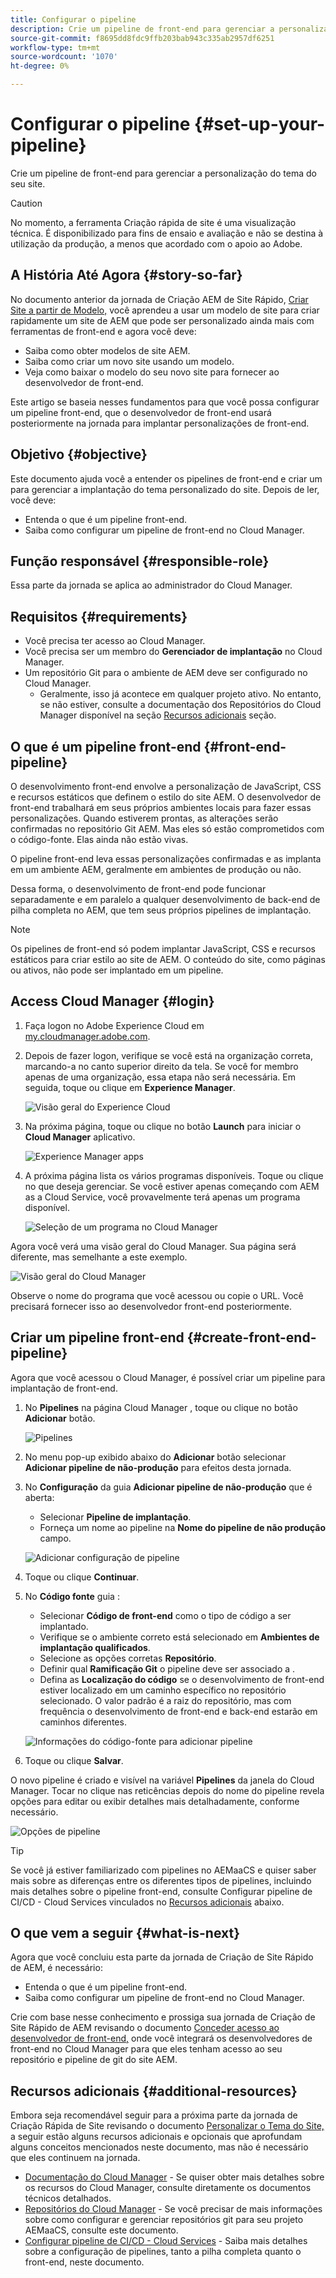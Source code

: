 ```yaml
---
title: Configurar o pipeline
description: Crie um pipeline de front-end para gerenciar a personalização do tema do seu site.
source-git-commit: f8695dd8fdc9ffb203bab943c335ab2957df6251
workflow-type: tm+mt
source-wordcount: '1070'
ht-degree: 0%

---
```



# Configurar o pipeline {#set-up-your-pipeline}

Crie um pipeline de front-end para gerenciar a personalização do tema do seu site.

>[!CAUTION]
>
>No momento, a ferramenta Criação rápida de site é uma visualização técnica. É disponibilizado para fins de ensaio e avaliação e não se destina à utilização da produção, a menos que acordado com o apoio ao Adobe.

## A História Até Agora {#story-so-far}

No documento anterior da jornada de Criação AEM de Site Rápido, [Criar Site a partir de Modelo,](create-site.md) você aprendeu a usar um modelo de site para criar rapidamente um site de AEM que pode ser personalizado ainda mais com ferramentas de front-end e agora você deve:

* Saiba como obter modelos de site AEM.
* Saiba como criar um novo site usando um modelo.
* Veja como baixar o modelo do seu novo site para fornecer ao desenvolvedor de front-end.

Este artigo se baseia nesses fundamentos para que você possa configurar um pipeline front-end, que o desenvolvedor de front-end usará posteriormente na jornada para implantar personalizações de front-end.

## Objetivo {#objective}

Este documento ajuda você a entender os pipelines de front-end e criar um para gerenciar a implantação do tema personalizado do site. Depois de ler, você deve:

* Entenda o que é um pipeline front-end.
* Saiba como configurar um pipeline de front-end no Cloud Manager.

## Função responsável {#responsible-role}

Essa parte da jornada se aplica ao administrador do Cloud Manager.

## Requisitos {#requirements}

* Você precisa ter acesso ao Cloud Manager.
* Você precisa ser um membro do **Gerenciador de implantação** no Cloud Manager.
* Um repositório Git para o ambiente de AEM deve ser configurado no Cloud Manager.
   * Geralmente, isso já acontece em qualquer projeto ativo. No entanto, se não estiver, consulte a documentação dos Repositórios do Cloud Manager disponível na seção [Recursos adicionais](#additional-resources) seção.

## O que é um pipeline front-end {#front-end-pipeline}

O desenvolvimento front-end envolve a personalização de JavaScript, CSS e recursos estáticos que definem o estilo do site AEM. O desenvolvedor de front-end trabalhará em seus próprios ambientes locais para fazer essas personalizações. Quando estiverem prontas, as alterações serão confirmadas no repositório Git AEM. Mas eles só estão comprometidos com o código-fonte. Elas ainda não estão vivas.

O pipeline front-end leva essas personalizações confirmadas e as implanta em um ambiente AEM, geralmente em ambientes de produção ou não.

Dessa forma, o desenvolvimento de front-end pode funcionar separadamente e em paralelo a qualquer desenvolvimento de back-end de pilha completa no AEM, que tem seus próprios pipelines de implantação.

>[!NOTE]
>
>Os pipelines de front-end só podem implantar JavaScript, CSS e recursos estáticos para criar estilo ao site de AEM. O conteúdo do site, como páginas ou ativos, não pode ser implantado em um pipeline.

## Access Cloud Manager {#login}

1. Faça logon no Adobe Experience Cloud em [my.cloudmanager.adobe.com](https://my.cloudmanager.adobe.com/).

1. Depois de fazer logon, verifique se você está na organização correta, marcando-a no canto superior direito da tela. Se você for membro apenas de uma organização, essa etapa não será necessária. Em seguida, toque ou clique em **Experience Manager**.

   ![Visão geral do Experience Cloud](assets/experience-cloud-overview.png)

1. Na próxima página, toque ou clique no botão **Launch** para iniciar o **Cloud Manager** aplicativo.

   ![Experience Manager apps](assets/experience-manager-apps.png)

1. A próxima página lista os vários programas disponíveis. Toque ou clique no que deseja gerenciar. Se você estiver apenas começando com AEM as a Cloud Service, você provavelmente terá apenas um programa disponível.

   ![Seleção de um programa no Cloud Manager](assets/cloud-manager-select-program.png)

Agora você verá uma visão geral do Cloud Manager. Sua página será diferente, mas semelhante a este exemplo.

![Visão geral do Cloud Manager](assets/cloud-manager-overview.png)

Observe o nome do programa que você acessou ou copie o URL. Você precisará fornecer isso ao desenvolvedor front-end posteriormente.

## Criar um pipeline front-end {#create-front-end-pipeline}

Agora que você acessou o Cloud Manager, é possível criar um pipeline para implantação de front-end.

1. No **Pipelines** na página Cloud Manager , toque ou clique no botão **Adicionar** botão.

   ![Pipelines](assets/pipelines-add.png)

1. No menu pop-up exibido abaixo do **Adicionar** botão selecionar **Adicionar pipeline de não-produção** para efeitos desta jornada.

1. No **Configuração** da guia **Adicionar pipeline de não-produção** que é aberta:
   * Selecionar **Pipeline de implantação**.
   * Forneça um nome ao pipeline na **Nome do pipeline de não produção** campo.

   ![Adicionar configuração de pipeline](assets/add-pipeline-configuration.png)

1. Toque ou clique **Continuar**.

1. No **Código fonte** guia :
   * Selecionar **Código de front-end** como o tipo de código a ser implantado.
   * Verifique se o ambiente correto está selecionado em **Ambientes de implantação qualificados**.
   * Selecione as opções corretas **Repositório**.
   * Definir qual **Ramificação Git** o pipeline deve ser associado a .
   * Defina as **Localização do código** se o desenvolvimento de front-end estiver localizado em um caminho específico no repositório selecionado. O valor padrão é a raiz do repositório, mas com frequência o desenvolvimento de front-end e back-end estarão em caminhos diferentes.

   ![Informações do código-fonte para adicionar pipeline](assets/add-pipeline-source-code.png)

1. Toque ou clique **Salvar**.

O novo pipeline é criado e visível na variável **Pipelines** da janela do Cloud Manager. Tocar no clique nas reticências depois do nome do pipeline revela opções para editar ou exibir detalhes mais detalhadamente, conforme necessário.

![Opções de pipeline](assets/new-pipeline.png)

>[!TIP]
>
>Se você já estiver familiarizado com pipelines no AEMaaCS e quiser saber mais sobre as diferenças entre os diferentes tipos de pipelines, incluindo mais detalhes sobre o pipeline front-end, consulte Configurar pipeline de CI/CD - Cloud Services vinculados no [Recursos adicionais](#additional-resources) abaixo.

## O que vem a seguir {#what-is-next}

Agora que você concluiu esta parte da jornada de Criação de Site Rápido de AEM, é necessário:

* Entenda o que é um pipeline front-end.
* Saiba como configurar um pipeline de front-end no Cloud Manager.

Crie com base nesse conhecimento e prossiga sua jornada de Criação de Site Rápido de AEM revisando o documento [Conceder acesso ao desenvolvedor de front-end,](grant-access.md) onde você integrará os desenvolvedores de front-end no Cloud Manager para que eles tenham acesso ao seu repositório e pipeline de git do site AEM.

## Recursos adicionais {#additional-resources}

Embora seja recomendável seguir para a próxima parte da jornada de Criação Rápida de Site revisando o documento [Personalizar o Tema do Site,](customize-theme.md) a seguir estão alguns recursos adicionais e opcionais que aprofundam alguns conceitos mencionados neste documento, mas não é necessário que eles continuem na jornada.

* [Documentação do Cloud Manager](https://experienceleague.adobe.com/docs/experience-manager-cloud-service/onboarding/onboarding-concepts/cloud-manager-introduction.html) - Se quiser obter mais detalhes sobre os recursos do Cloud Manager, consulte diretamente os documentos técnicos detalhados.
* [Repositórios do Cloud Manager](/help/implementing/cloud-manager/managing-code/cloud-manager-repositories.md) - Se você precisar de mais informações sobre como configurar e gerenciar repositórios git para seu projeto AEMaaCS, consulte este documento.
* [Configurar pipeline de CI/CD - Cloud Services](/help/implementing/cloud-manager/configuring-pipelines/introduction-ci-cd-pipelines.md) - Saiba mais detalhes sobre a configuração de pipelines, tanto a pilha completa quanto o front-end, neste documento.